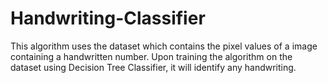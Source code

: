 # Handwriting-Classifier
This algorithm uses the dataset which contains the pixel values of a image containing a handwritten number. Upon training the algorithm on the dataset using Decision Tree Classifier, it will identify any handwriting.
